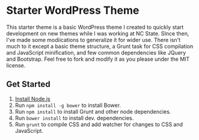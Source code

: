 # Starter WordPress Theme

This starter theme is a basic WordPress theme I created to quickly start development on new themes while I was working at NC State.  SInce then, I've made some modiications to generalize it for wider use.  There isn't much to it except a basic theme structure, a Grunt task for CSS compilation and JavaScript minification, and few common dependencies like JQuery and Bootstrap. Feel free to fork and modify it as you please under the MIT license.

## Get Started

1. [Install Node.js](https://nodejs.org/en/download/)
1. Run `npm install -g bower` to install Bower.
1. Run `npm install` to install Grunt and other node dependencies.
1. Run `bower install` to install dev. dependencies.
1. Run `grunt` to compile CSS and add watcher for changes to CSS and JavaScript.
